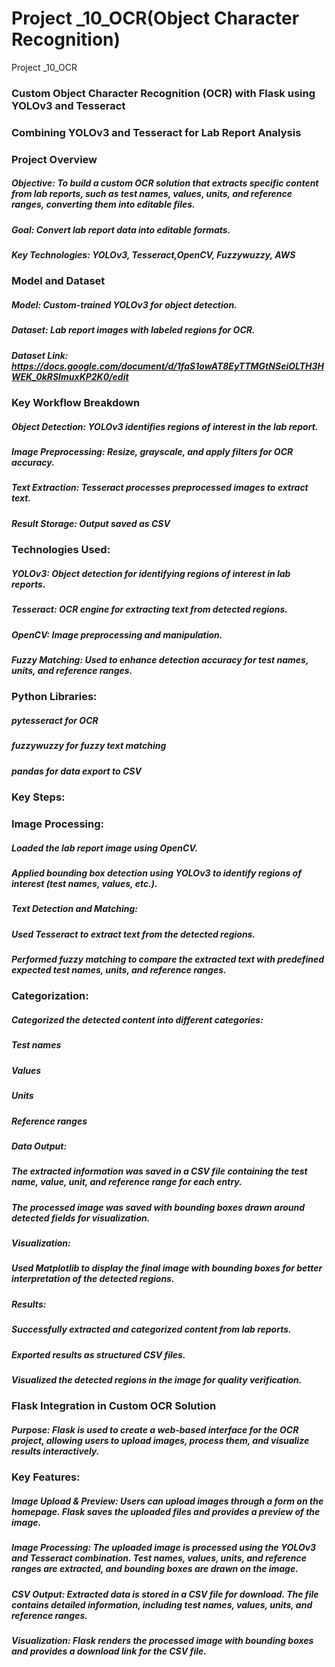 # Project _10_OCR(Object Character Recognition)
 Project _10_OCR

### Custom Object Character Recognition (OCR) with Flask using YOLOv3 and Tesseract

### Combining YOLOv3 and Tesseract for Lab Report Analysis

### Project Overview

##### Objective: To build a custom OCR solution that extracts specific content from lab reports, such as test names, values, units, and reference ranges, converting them into editable files.
##### Goal: Convert lab report data into editable formats.
##### Key Technologies: YOLOv3, Tesseract,OpenCV, Fuzzywuzzy, AWS

### Model and Dataset

##### Model: Custom-trained YOLOv3 for object detection.
##### Dataset: Lab report images with labeled regions for OCR.
##### Dataset Link: https://docs.google.com/document/d/1faS1owAT8EyTTMGtNSeiOLTH3HWEK_0kRSImuxKP2K0/edit 

### Key Workflow Breakdown

##### Object Detection: YOLOv3 identifies regions of interest in the lab report.
##### Image Preprocessing: Resize, grayscale, and apply filters for OCR accuracy.
##### Text Extraction: Tesseract processes preprocessed images to extract text.
##### Result Storage: Output saved as CSV

### Technologies Used:
##### YOLOv3: Object detection for identifying regions of interest in lab reports.
##### Tesseract: OCR engine for extracting text from detected regions.
##### OpenCV: Image preprocessing and manipulation.
##### Fuzzy Matching: Used to enhance detection accuracy for test names, units, and reference ranges.

### Python Libraries:
##### pytesseract for OCR
##### fuzzywuzzy for fuzzy text matching
##### pandas for data export to CSV

### Key Steps:
### Image Processing:

##### Loaded the lab report image using OpenCV.
##### Applied bounding box detection using YOLOv3 to identify regions of interest (test names, values, etc.).
##### Text Detection and Matching:

##### Used Tesseract to extract text from the detected regions.
##### Performed fuzzy matching to compare the extracted text with predefined expected test names, units, and reference ranges.

### Categorization:

##### Categorized the detected content into different categories:
##### Test names
##### Values
##### Units
##### Reference ranges
##### Data Output:

##### The extracted information was saved in a CSV file containing the test name, value, unit, and reference range for each entry.
##### The processed image was saved with bounding boxes drawn around detected fields for visualization.
##### Visualization:

##### Used Matplotlib to display the final image with bounding boxes for better interpretation of the detected regions.

##### Results:
##### Successfully extracted and categorized content from lab reports.
##### Exported results as structured CSV files.
##### Visualized the detected regions in the image for quality verification.

### Flask Integration in Custom OCR Solution
##### Purpose: Flask is used to create a web-based interface for the OCR project, allowing users to upload images, process them, and visualize results interactively.

### Key Features:

##### Image Upload & Preview: Users can upload images through a form on the homepage. Flask saves the uploaded files and provides a preview of the image.
##### Image Processing: The uploaded image is processed using the YOLOv3 and Tesseract combination. Test names, values, units, and reference ranges are extracted, and bounding boxes are drawn on the image.
##### CSV Output: Extracted data is stored in a CSV file for download. The file contains detailed information, including test names, values, units, and reference ranges.
##### Visualization: Flask renders the processed image with bounding boxes and provides a download link for the CSV file.




